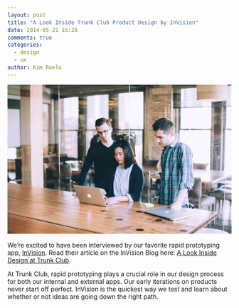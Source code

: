 ```yaml
---
layout: post
title: "A Look Inside Trunk Club Product Design by InVision"
date: 2014-05-21 15:20
comments: true
categories:
  - design
  - ux
author: Kim Ruelo
---
```


![Members of the Trunk Club Design Team](/assets/010-Invision_TrunkClub.jpg)

We’re excited to have been interviewed by our favorite rapid prototyping app, [InVision](http://www.invisionapp.com/). Read their article on the InVision Blog here: [A Look Inside Design at Trunk Club](http://blog.invisionapp.com/a-look-inside-design-at-trunk-club/).

At Trunk Club, rapid prototyping plays a crucial role in our design process for both our internal and external apps. Our early iterations on products never start off perfect. InVision is the quickest way we test and learn about whether or not ideas are going down the right path.
